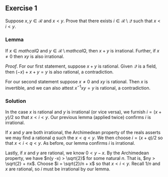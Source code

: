 ## Exercise 1

Suppose $x, y \in \mathcal{R}$ and $x < y$. Prove that there exists $i \in \mathcal{R} \setminus \mathcal{Q}$ such that $x < i < y$.

### Lemma

If $x \in mathcal{Q}$ and $y \in \mathcal{R} \setminus mathcal{Q}$, then $x + y$ is irrational. Further, if $x \ne 0$ then $xy$ is also irrational.

*Proof*. For our first statement, suppose $x + y$ is rational. Given $\mathcal{Q}$ is a field, then $(-x) + x + y = y$ is also rational, a contradiction.

For our second statement suppose $x \ne 0$ and $xy$ is rational. Then $x$ is invertible, and we can also attest $x^{-1}xy = y$ is rational, a contradiction.

### Solution

In the case $x$ is rational and $y$ is irrational (or vice versa), we furnish $i = (x + y)/2$ so that $x < i < y.$ Our previous lemma (applied twice) confirms $i$ is irrational.

If $x$ and $y$ are both irrational, the Archimedean property of the reals asserts we may find a rational $q$ such the $x < q < y.$ We then choose $i = (x + q)/2$ so that $x < i < q < y$. As before, our lemma confirms $i$ is irrational.

Lastly, if $x$ and $y$ are rational, we know $0 < y - x$. By the Archimedean property, we have $n(y -x) > \sqrt{2}$ for some natural $n$. That is, $ny > \sqrt{2} + nx$. Choose $i = \sqrt{2}/n + x$ so that $x < i < y$. Recall $1/n$ and $x$ are rational, so $i$ must be irrational by our lemma.

